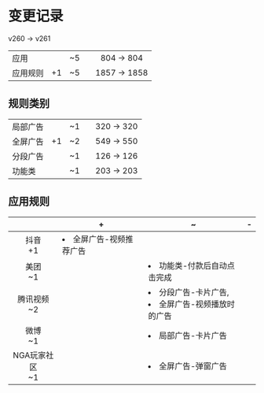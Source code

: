 # 变更记录

v260 -> v261

||||||
|-|:-:|:-:|:-:|:-:|
|应用||~5||804 -> 804|
|应用规则|+1|~5||1857 -> 1858|

## 规则类别

||||||
|-|:-:|:-:|:-:|:-:|
|局部广告||~1||320 -> 320|
|全屏广告|+1|~2||549 -> 550|
|分段广告||~1||126 -> 126|
|功能类||~1||203 -> 203|

## 应用规则

||+|~|-|
|:-:|-|-|-|
|抖音<br>+1|<li>全屏广告-视频推荐广告|||
|美团<br>~1||<li>功能类-付款后自动点击完成||
|腾讯视频<br>~2||<li>分段广告-卡片广告,<li>全屏广告-视频播放时的广告||
|微博<br>~1||<li>局部广告-卡片广告||
|NGA玩家社区<br>~1||<li>全屏广告-弹窗广告||
